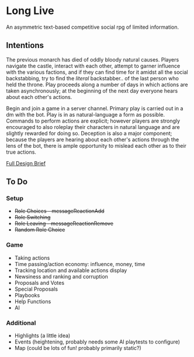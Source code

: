 # Long Live
An asymmetric text-based competitive social rpg of limited information.

## Intentions
The previous monarch has died of oddly bloody natural causes. Players navigate the castle, interact with each other, attempt to garner influence with the various factions, and if they can find time for it amidst all the social backstabbing, try to find the *literal* backstabber.. of the last person who held the throne. Play proceeds along a number of days in which actions are taken asynchronously; at the beginning of the next day everyone hears about each other's actions.  

Begin and join a game in a server channel. Primary play is carried out in a dm with the bot. Play is in as natural-language a form as possible. Commands to perform actions are explicit; however players are strongly encouraged to also roleplay their characters in natural language and are slightly rewarded for doing so. Deception is also a major component; because the players are hearing about each other's actions through the lens of the bot, there is ample opportunity to mislead each other as to their true actions.  

[Full Design Brief](https://docs.google.com/document/d/1ni27LwPuuAySAL9iAafapMvhsofkjvguhH7wtULzMRs/)

## To Do
### Setup
- ~~Role Choices - messageReactionAdd~~
- ~~Role Switching~~
- ~~Role Leaving - messageReactionRemove~~
- ~~Random Role Choice~~

### Game
- Taking actions
- Time passing/action economy: influence, money, time
- Tracking location and available actions display
- Newsiness and ranking and corruption
- Proposals and Votes
- Special Proposals
- Playbooks
- Help Functions
- AI

### Additional
- Highlights (a little idea)
- Events (heightening, probably needs some AI playtests to configure)
- Map (could be lots of fun! probably primarily static?)
